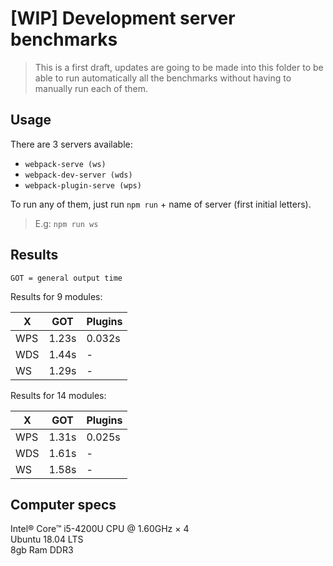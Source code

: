 # [WIP] Development server benchmarks
> This is a first draft, updates are going to be made into this folder to be able to run automatically all the benchmarks without having to manually run each of them.

## Usage
There are 3 servers available:
* `webpack-serve (ws)`
* `webpack-dev-server (wds)`
* `webpack-plugin-serve (wps)`

To run any of them, just run `npm run` + name of server (first initial letters).

> E.g: `npm run ws`

## Results

`GOT = general output time`

Results for 9 modules: 

|X |GOT|Plugins|
|---|---|---|
|WPS|1.23s|0.032s|
|WDS|1.44s|-|
|WS|1.29s|-|

Results for 14 modules:

|X |GOT|Plugins|
|---|---|---|
|WPS|1.31s|0.025s|
|WDS|1.61s|-|
|WS|1.58s|-|


## Computer specs
Intel® Core™ i5-4200U CPU @ 1.60GHz × 4<br/>
Ubuntu 18.04 LTS<br/>
8gb Ram DDR3
